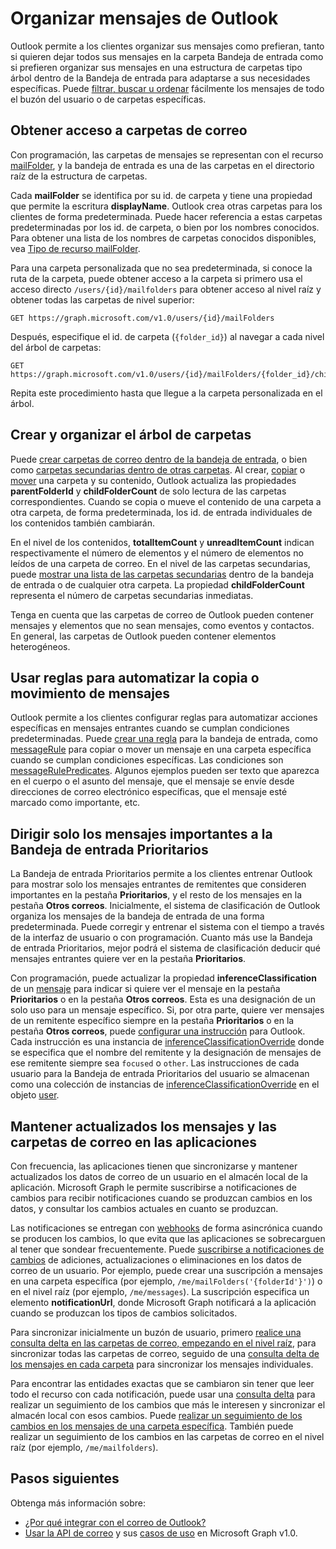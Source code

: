 # <a name="organize-outlook-messages"></a>Organizar mensajes de Outlook

Outlook permite a los clientes organizar sus mensajes como prefieran, tanto si quieren dejar todos sus mensajes en la carpeta Bandeja de entrada como si prefieren organizar sus mensajes en una estructura de carpetas tipo árbol dentro de la Bandeja de entrada para adaptarse a sus necesidades específicas. Puede [filtrar, buscar u ordenar](query_parameters.md) fácilmente los mensajes de todo el buzón del usuario o de carpetas específicas.

## <a name="accessing-mail-folders"></a>Obtener acceso a carpetas de correo

Con programación, las carpetas de mensajes se representan con el recurso [mailFolder](../api-reference/v1.0/resources/mailfolder.md), y la bandeja de entrada es una de las carpetas en el directorio raíz de la estructura de carpetas.

Cada **mailFolder** se identifica por su id. de carpeta y tiene una propiedad que permite la escritura **displayName**. Outlook crea otras carpetas para los clientes de forma predeterminada. Puede hacer referencia a estas carpetas predeterminadas por los id. de carpeta, o bien por los nombres conocidos. Para obtener una lista de los nombres de carpetas conocidos disponibles, vea [Tipo de recurso mailFolder](../api-reference/v1.0/resources/mailfolder.md#well-known-folder-names).

Para una carpeta personalizada que no sea predeterminada, si conoce la ruta de la carpeta, puede obtener acceso a la carpeta si primero usa el acceso directo `/users/{id}/mailfolders` para obtener acceso al nivel raíz y obtener todas las carpetas de nivel superior:

```http
GET https://graph.microsoft.com/v1.0/users/{id}/mailFolders
```

Después, especifique el id. de carpeta (`{folder_id}`) al navegar a cada nivel del árbol de carpetas:

```http
GET https://graph.microsoft.com/v1.0/users/{id}/mailFolders/{folder_id}/childfolders
```

Repita este procedimiento hasta que llegue a la carpeta personalizada en el árbol.

## <a name="creating-and-organizing-the-folder-tree"></a>Crear y organizar el árbol de carpetas

Puede [crear carpetas de correo dentro de la bandeja de entrada](../api-reference/v1.0/api/user_post_mailfolders.md), o bien como [carpetas secundarias dentro de otras carpetas](../api-reference/v1.0/api/mailfolder_post_childfolders.md). Al crear, [copiar](../api-reference/v1.0/api/mailfolder_copy.md) o [mover](../api-reference/v1.0/api/mailfolder_move.md) una carpeta y su contenido, Outlook actualiza las propiedades **parentFolderId** y **childFolderCount** de solo lectura de las carpetas correspondientes. Cuando se copia o mueve el contenido de una carpeta a otra carpeta, de forma predeterminada, los id. de entrada individuales de los contenidos también cambiarán.

En el nivel de los contenidos, **totalItemCount** y **unreadItemCount** indican respectivamente el número de elementos y el número de elementos no leídos de una carpeta de correo.
En el nivel de las carpetas secundarias, puede [mostrar una lista de las carpetas secundarias](../api-reference/v1.0/api/user_list_mailfolders.md) dentro de la bandeja de entrada o de cualquier otra carpeta.
La propiedad **childFolderCount** representa el número de carpetas secundarias inmediatas.

Tenga en cuenta que las carpetas de correo de Outlook pueden contener mensajes y elementos que no sean mensajes, como eventos y contactos. En general, las carpetas de Outlook pueden contener elementos heterogéneos.

## <a name="using-rules-to-automate-copying-or-moving-messages"></a>Usar reglas para automatizar la copia o movimiento de mensajes

Outlook permite a los clientes configurar reglas para automatizar acciones específicas en mensajes entrantes cuando se cumplan condiciones predeterminadas. Puede [crear una regla](../api-reference/v1.0/api/mailfolder_post_messagerules.md) para la bandeja de entrada, como [messageRule](../api-reference/v1.0/resources/messagerule.md) para copiar o mover un mensaje en una carpeta específica cuando se cumplan condiciones específicas.
Las condiciones son [messageRulePredicates](../api-reference/v1.0/resources/messagerulepredicates.md). Algunos ejemplos pueden ser texto que aparezca en el cuerpo o el asunto del mensaje, que el mensaje se envíe desde direcciones de correo electrónico específicas, que el mensaje esté marcado como importante, etc.

## <a name="directing-only-the-messages-you-care-for-to-the-focused-inbox"></a>Dirigir solo los mensajes importantes a la Bandeja de entrada Prioritarios

La Bandeja de entrada Prioritarios permite a los clientes entrenar Outlook para mostrar solo los mensajes entrantes de remitentes que consideren importantes en la pestaña **Prioritarios**, y el resto de los mensajes en la pestaña **Otros correos**. Inicialmente, el sistema de clasificación de Outlook organiza los mensajes de la bandeja de entrada de una forma predeterminada. Puede corregir y entrenar el sistema con el tiempo a través de la interfaz de usuario o con programación. Cuanto más use la Bandeja de entrada Prioritarios, mejor podrá el sistema de clasificación deducir qué mensajes entrantes quiere ver en la pestaña **Prioritarios**.

Con programación, puede actualizar la propiedad **inferenceClassification** de un [mensaje](../api-reference/v1.0/resources/message.md) para indicar si quiere ver el mensaje en la pestaña **Prioritarios** o en la pestaña **Otros correos**. Esta es una designación de un solo uso para un mensaje específico. Si, por otra parte, quiere ver mensajes de un remitente específico siempre en la pestaña **Prioritarios** o en la pestaña **Otros correos**, puede [configurar una instrucción](../api-reference/v1.0/api/inferenceclassification_post_overrides.md) para Outlook. Cada instrucción es una instancia de [inferenceClassificationOverride](../api-reference/v1.0/resources/inferenceclassificationoverride.md) donde se especifica que el nombre del remitente y la designación de mensajes de ese remitente siempre sea `focused` o `other`. Las instrucciones de cada usuario para la Bandeja de entrada Prioritarios del usuario se almacenan como una colección de instancias de [inferenceClassificationOverride](../api-reference/v1.0/resources/inferenceclassificationoverride.md) en el objeto [user](../api-reference/v1.0/resources/user.md).

## <a name="keeping-messages-and-mail-folders-up-to-date-in-apps"></a>Mantener actualizados los mensajes y las carpetas de correo en las aplicaciones

Con frecuencia, las aplicaciones tienen que sincronizarse y mantener actualizados los datos de correo de un usuario en el almacén local de la aplicación. Microsoft Graph le permite suscribirse a notificaciones de cambios para recibir notificaciones cuando se produzcan cambios en los datos, y consultar los cambios actuales en cuanto se produzcan.

Las notificaciones se entregan con [webhooks](../api-reference/v1.0/resources/webhooks.md) de forma asincrónica cuando se producen los cambios, lo que evita que las aplicaciones se sobrecarguen al tener que sondear frecuentemente. Puede [suscribirse a notificaciones de cambios](../api-reference/v1.0/api/subscription_post_subscriptions.md) de adiciones, actualizaciones o eliminaciones en los datos de correo de un usuario. Por ejemplo, puede crear una suscripción a mensajes en una carpeta específica (por ejemplo, `/me/mailFolders('{folderId'}')`) o en el nivel raíz (por ejemplo, `/me/messages`). La suscripción especifica un elemento **notificationUrl**, donde Microsoft Graph notificará a la aplicación cuando se produzcan los tipos de cambios solicitados.

Para sincronizar inicialmente un buzón de usuario, primero [realice una consulta delta en las carpetas de correo, empezando en el nivel raíz](../api-reference/v1.0/api/mailfolder_delta.md), para sincronizar todas las carpetas de correo, seguido de una [consulta delta de los mensajes en cada carpeta](../api-reference/v1.0/api/message_delta.md) para sincronizar los mensajes individuales.

Para encontrar las entidades exactas que se cambiaron sin tener que leer todo el recurso con cada notificación, puede usar una [consulta delta](delta_query_overview.md) para realizar un seguimiento de los cambios que más le interesen y sincronizar el almacén local con esos cambios. Puede [realizar un seguimiento de los cambios en los mensajes de una carpeta específica](delta_query_messages.md). También puede realizar un seguimiento de los cambios en las carpetas de correo en el nivel raíz (por ejemplo, `/me/mailfolders`).

## <a name="next-steps"></a>Pasos siguientes

Obtenga más información sobre:

- [¿Por qué integrar con el correo de Outlook?](outlook-mail-concept-overview.md)
- [Usar la API de correo](../api-reference/v1.0/resources/mail_api_overview.md) y sus [casos de uso](../api-reference/v1.0/resources/mail_api_overview.md#common-use-cases) en Microsoft Graph v1.0.
